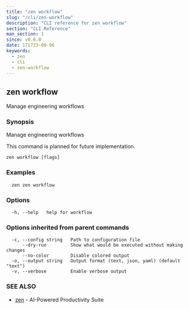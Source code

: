 ```yaml
---
title: "zen workflow"
slug: "/cli/zen-workflow"
description: "CLI reference for zen workflow"
section: "CLI Reference"
man_section: 1
since: v0.0.0
date: 171733-09-96
keywords:
  - zen
  - cli
  - zen-workflow
---
```


## zen workflow

Manage engineering workflows

### Synopsis

Manage engineering workflows

This command is planned for future implementation.

```
zen workflow [flags]
```

### Examples

```
  zen zen workflow
```

### Options

```
  -h, --help   help for workflow
```

### Options inherited from parent commands

```
  -c, --config string   Path to configuration file
      --dry-run         Show what would be executed without making changes
      --no-color        Disable colored output
  -o, --output string   Output format (text, json, yaml) (default "text")
  -v, --verbose         Enable verbose output
```

### SEE ALSO

* [zen](zen.md.md)	 - AI-Powered Productivity Suite


